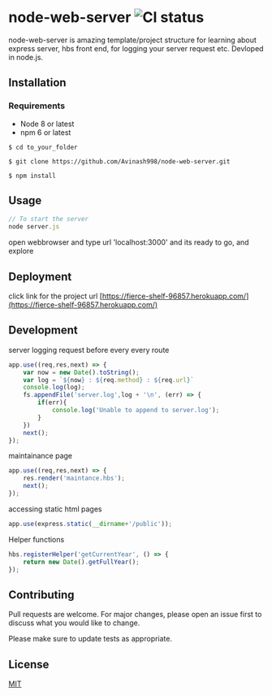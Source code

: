 # node-web-server ![CI status](https://img.shields.io/badge/build-passing-brightgreen.svg)

node-web-server is amazing template/project structure for learning about express server, hbs front end, for logging your server request etc. Devloped in node.js.

## Installation

### Requirements
* Node 8 or latest
* npm 6 or latest

`$ cd to_your_folder`

`$ git clone https://github.com/Avinash998/node-web-server.git`

`$ npm install`

## Usage

```javascript
// To start the server
node server.js

```
open webbrowser and type url 'localhost:3000'
and its ready to go, and explore

## Deployment
click link for the project url [https://fierce-shelf-96857.herokuapp.com/](https://fierce-shelf-96857.herokuapp.com/)

## Development
server logging request before every every route
```javascript
app.use((req,res,next) => {
	var now = new Date().toString();
	var log = `${now} : ${req.method} : ${req.url}`
	console.log(log);
	fs.appendFile('server.log',log + '\n', (err) => {
		if(err){
			console.log('Unable to append to server.log');
		}
	})
	next();
});
```
maintainance page
```javascript
app.use((req,res,next) => {
	res.render('maintance.hbs');
	next();
});
```
accessing static html pages
```javascript
app.use(express.static(__dirname+'/public'));
```
Helper functions
```javascript
hbs.registerHelper('getCurrentYear', () => {
	return new Date().getFullYear();
});
```

## Contributing
Pull requests are welcome. For major changes, please open an issue first to discuss what you would like to change.

Please make sure to update tests as appropriate.

## License
[MIT](https://choosealicense.com/licenses/mit/)
